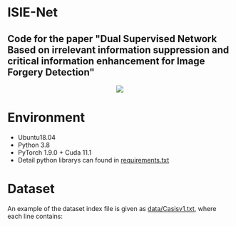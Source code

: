 # ISIE-Net

## Code for the paper "Dual Supervised Network Based on irrelevant information suppression and critical information enhancement for Image Forgery Detection"
<div align="center">
  <img src="https://github.com/ginwins/ISIE-Net/blob/master/images/ISIE-Net.jpg">
</div>

# Environment
- Ubuntu18.04
- Python 3.8
- PyTorch  1.9.0 + Cuda  11.1
- Detail python librarys can found in [requirements.txt](./requirements.txt)

# Dataset
An example of the dataset index file is given as  [data/Casisv1.txt](./data/Casiav1.txt), where each line contains:

